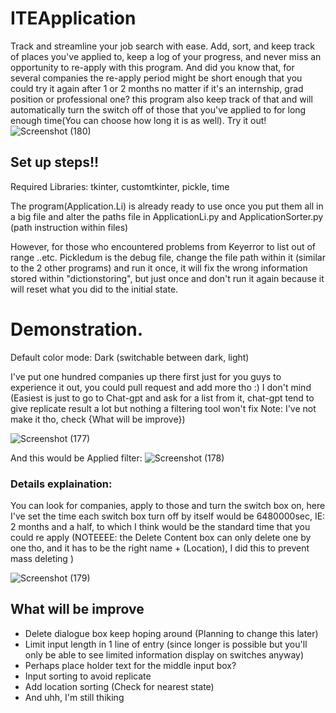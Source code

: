 # ITEApplication
Track and streamline your job search with ease. Add, sort, and keep track of places you've applied to, keep a log of your progress, and never miss an opportunity to re-apply with this program. And did you know that, for several companies the re-apply period might be short enough that you could try it again after 1 or 2 months no matter if it's an internship, grad position or professional one? this program also keep track of that and will automatically turn the switch off of those that you've applied to for long enough time(You can choose how long it is as well). Try it out!
![Screenshot (180)](https://user-images.githubusercontent.com/76143641/218628040-080fdb16-b7af-4eb1-a05a-97e752be39c3.png)

## Set up steps!!
Required Libraries: tkinter, customtkinter, pickle, time

The program(Application.Li) is already ready to use once you put them all in a big file and alter the paths file in ApplicationLi.py and ApplicationSorter.py (path instruction within files)

However, for those who encountered problems from Keyerror to list out of range ..etc. Pickledum is the debug file, change the file path within it (similar to the 2 other programs) and run it once, it will fix the wrong information stored within "dictionstoring", but just once and don't run it again because it will reset what you did to the initial state.


# Demonstration.
Default color mode: Dark (switchable between dark, light)

I've put one hundred companies up there first just for you guys to experience it out, you could pull request and add more tho :) I don't mind (Easiest is just to go to Chat-gpt and ask for a list from it, chat-gpt tend to give replicate result a lot but nothing a filtering tool won't fix Note: I've not make it tho, check {What will be improve})

![Screenshot (177)](https://user-images.githubusercontent.com/76143641/218628241-7f2870ee-8929-4114-9cd6-355c955db251.png)

And this would be Applied filter:
![Screenshot (178)](https://user-images.githubusercontent.com/76143641/218627076-c76d462c-7842-4c2d-ba67-bea973c99422.png)

### Details explaination:
You can look for companies, apply to those and turn the switch box on, here I've set the time each switch box turn off by itself would be 6480000sec, IE: 2 months and a half, to which I think would be the standard time that you could re apply (NOTEEEE: the Delete Content box can only delete one by one tho, and it has to be the right name + (Location), I did this to prevent mass deleting )

![Screenshot (179)](https://user-images.githubusercontent.com/76143641/218627146-a4f158a9-1fb9-4344-be69-16456af6589e.png)

## What will be improve
- Delete dialogue box keep hoping around (Planning to change this later)
- Limit input length in 1 line of entry (since longer is possible but you'll only be able to see limited information display on switches anyway)
- Perhaps place holder text for the middle input box?
- Input sorting to avoid replicate
- Add location sorting (Check for nearest state)
- And uhh, I'm still thiking
